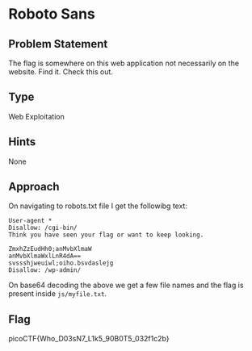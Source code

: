 # Roboto Sans

## Problem Statement

The flag is somewhere on this web application not necessarily on the website. Find it.
Check this out.

## Type

Web Exploitation

## Hints

None

## Approach

On navigating to robots.txt file I get the followibg text:

```
User-agent *
Disallow: /cgi-bin/
Think you have seen your flag or want to keep looking.

ZmxhZzEudHh0;anMvbXlmaW
anMvbXlmaWxlLnR4dA==
svssshjweuiwl;oiho.bsvdaslejg
Disallow: /wp-admin/
```
On base64 decoding the above we get a few file names and the flag is present inside `js/myfile.txt`.

## Flag

picoCTF{Who_D03sN7_L1k5_90B0T5_032f1c2b}